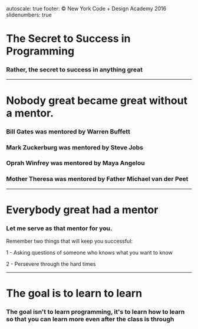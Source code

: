 autoscale: true
footer: © New York Code + Design Academy 2016
slidenumbers: true

# The Secret to Success in Programming

### Rather, the secret to success in anything great

---

# Nobody great became great without a mentor.

### Bill Gates was mentored by Warren Buffett

### Mark Zuckerburg was mentored by Steve Jobs

### Oprah Winfrey was mentored by Maya Angelou

### Mother Theresa was mentored by Father Michael van der Peet

---

# Everybody great had a mentor

### Let me serve as that mentor for you. 

Remember two things that will keep you successful:

1 - Asking questions of someone who knows what you want to know

2 - Persevere through the hard times

---

# The goal is to learn to learn

### The goal isn't to learn programming, it's to learn how to learn so that you can learn more even after the class is through
